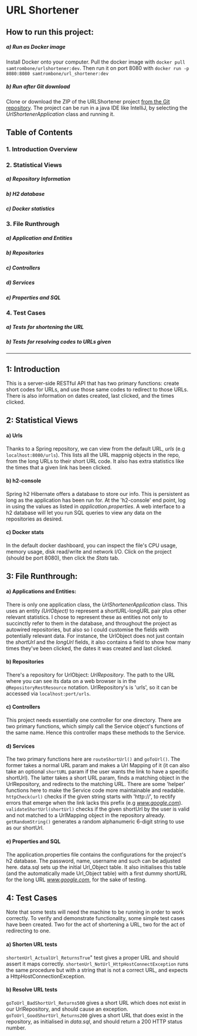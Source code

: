 # URL Shortener
## How to run this project:
##### a) Run as Docker image
Install Docker onto your computer. Pull the docker image with `docker pull samtrombone/urlshortener:dev`. Then run it on port 8080 with `docker run -p 8080:8080 samtrombone/url_shortener:dev`
##### b) Run after Git download
Clone or download the ZIP of the URLShortener project [from the Git repository](https://github.com/sam-o-floinn/URLShortener). The project can be run in a java IDE like IntelliJ, by selecting the *UrlShortenerApplication* class and running it.

## Table of Contents
### 1. Introduction Overview
### 2. Statistical Views
##### a) Repository Information
##### b) H2 database
##### c) Docker statistics
### 3. File Runthrough
##### a) Application and Entities
##### b) Repositories
##### c) Controllers
##### d) Services
##### e) Properties and SQL
### 4. Test Cases
##### a) Tests for shortening the URL
##### b) Tests for resolving codes to URLs given

---

## 1: Introduction
This is a server-side RESTful API that has two primary functions: create short codes for URLs, and use those same codes to redirect to those URLs. There is also information on dates created, last clicked, and the times clicked.

## 2: Statistical Views
#### a) Urls
Thanks to a Spring repository, we can view from the default URL, *urls* (e.g `localhost:8080/urls`). This lists all the URL mappnig objects in the repo, from the long URLs to their short URL code. It also has extra statistics like the times that a given link has been clicked.
#### b) h2-console
Spring h2 Hibernate offers a database to store our info. This is persistent as long as the application has been run for. At the 'h2-console' end point, log in using the values as listed in *application.properties*. A web interface to a h2 database will let you run SQL queries to view any data on the repositories as desired.
#### c) Docker stats
In the default docker dashboard, you can inspect the file's CPU usage, memory usage, disk read/write and network I/O. Click on the project (should be port 8080), then click the *Stats* tab.

## 3: File Runthrough:
#### a) Applications and Entities:
There is only one application class, the *UrlShortenerApplication* class.
This uses an entity *(UrlObject)* to represent a shortURL-longURL pair plus other relevant statistics. I chose to represent these as entities not only to succinctly refer to them in the database, and throughout the project as autowired repositories, but also so I could customise the fields with potentially relevant data. For instance, the UrlObject does not just contain the *shortUrl* and the *longUrl* fields, it also contains a field to show how many times they've been clicked, the dates it was created and last clicked.
#### b) Repositories
There's a repository for UrlObject: *UrlRepository*. The path to the URL where you can see its data on a web browser is in the `@RepositoryRestResource` notation. UrlRepository's is 'urls', so it can be accessed via `localhost:port/urls`.
#### c) Controllers
This project needs essentially one controller for one directory. There are two primary functions, which simply call the Service object's functions of the same name. Hence this controller maps these methods to the Service.
#### d) Services
The two primary functions here are `routeShortUrl()` and `goToUrl()`. The former takes a normal URL param and makes a Url Mapping of it (it can also take an optional `shortURL` param if the user wants the link to have a specific shortUrl). The latter takes a short URL param, finds a matching object in the UrlRepository, and redirects to the matching URL.
There are some 'helper' functions here to make the Service code more maintainable and readable. `httpCheck(url)` checks if the given string starts with 'http://', to rectify errors that emerge when the link lacks this prefix (e.g *www.google.com*). `validateShortUrl(shortUrl)` checks if the given shortUrl by the user is valid and not matched to a UrlMapping object in the repository already. `getRandomString()` generates a random alphanumeric 6-digit string to use as our shortUrl.

#### e) Properties and SQL
The application.properties file contains the configurations for the project's h2 database. The password, name, username and such can be adjusted here.
data.sql sets up the initial Url_Object table. It also initialises this table (and the automatically made Url_Object table) with a first dummy shortURL for the long URL *www.google.com*, for the sake of testing.

## 4: Test Cases
Note that some tests will need the machine to be running in order to work correctly. 
To verify and demonstrate functionality, some simple test cases have been created. Two for the act of shortening a URL, two for the act of redirecting to one.
#### a) Shorten URL tests
`shortenUrl_ActualUrl_ReturnsTrue`" test gives a proper URL and should assert it maps correctly.
`shortenUrl_NotUrl_HttpHostConnectException` runs the same procedure but with a string that is not a correct URL, and expects a HttpHostConnectionException.
#### b) Resolve URL tests
`goToUrl_BadShortUrl_Returns500` gives a short URL which does not exist in our UrlRepository, and should cause an exception.
`goToUrl_GoodShortUrl_Returns200` gives a short URL that does exist in the repository, as initialised in *data.sql*, and should return a 200 HTTP status number.